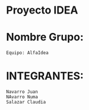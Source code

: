 # Proyecto IDEA

# Nombre Grupo: 
    Equipo: AlfaIdea
# INTEGRANTES:
    Navarro Juan
    NAvarro Numa
    Salazar Claudia
